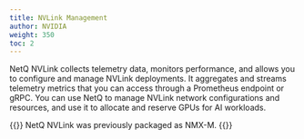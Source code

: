 ```yaml
---
title: NVLink Management
author: NVIDIA
weight: 350
toc: 2
---
```


NetQ NVLink collects telemetry data, monitors performance, and allows you to configure and manage NVLink deployments. It aggregates and streams telemetry metrics that you can access through a Prometheus endpoint or gRPC. You can use NetQ to manage NVLink network configurations and resources, and use it to allocate and reserve GPUs for AI workloads.

{{<notice tip>}}
NetQ NVLink was previously packaged as NMX-M. 
{{</notice>}}


<!--insert TOC with links
 - Install NetQ for NVLink
 -->